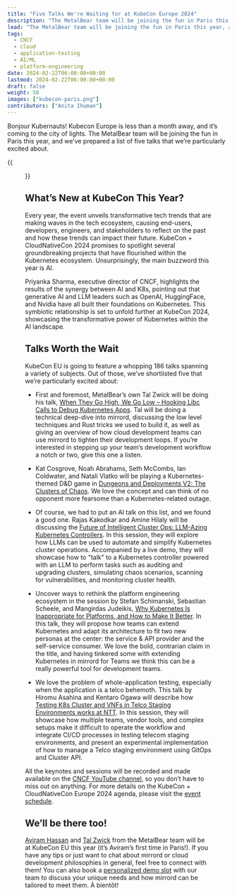 ```yaml
---
title: "Five Talks We're Waiting for at KubeCon Europe 2024"
description: "The MetalBear team will be joining the fun in Paris this year, and we’ve prepared a list of five talks that we’re particularly excited about."
lead: "The MetalBear team will be joining the fun in Paris this year, and we’ve prepared a list of five talks that we’re particularly excited about."
tags:
  - CNCF
  - cloud
  - application-testing
  - AI/ML
  - platform-engineering 
date: 2024-02-22T06:00:00+00:00
lastmod: 2024-02-22T06:00:00+00:00
draft: false
weight: 50
images: ["kubecon-paris.png"]
contributors: ["Anita Ihuman"]
---
```


Bonjour Kubernauts! Kubecon Europe is less than a month away, and it’s coming to the city of lights. The MetalBear team will be joining the fun in Paris this year, and we’ve prepared a list of five talks that we’re particularly excited about. 

{{<figure src="kubecon-paris.png" alt="mirrord at KubeCon Europe 2024"  class="center mid-width">}}

## What’s New at KubeCon This Year?

Every year, the event unveils transformative tech trends that are making waves in the tech ecosystem, causing end-users, developers, engineers, and stakeholders to reflect on the past and how these trends can impact their future.
KubeCon + CloudNativeCon 2024 promises to spotlight several groundbreaking projects that have flourished within the Kubernetes ecosystem. Unsurprisingly, the main buzzword this year is AI. 

Priyanka Sharma, executive director of CNCF, highlights the results of the synergy between AI and K8s, pointing out that generative AI and LLM leaders such as OpenAI, HuggingFace, and Nvidia have all built their foundations on Kubernetes. This symbiotic relationship is set to unfold further at KubeCon 2024, showcasing the transformative power of Kubernetes within the AI landscape.
 
## Talks Worth the Wait

KubeCon EU is going to feature a whopping 186 talks spanning a variety of subjects. Out of those, we’ve shortlisted five that we’re particularly excited about:
- First and foremost, MetalBear’s own Tal Zwick will be doing his talk, [When They Go High, We Go Low – Hooking Libc Calls to Debug Kubernetes Apps](https://sched.co/1YeN7). Tal will be doing a technical deep-dive into mirrord, discussing the low level techniques and Rust tricks we used to build it, as well as giving an overview of how cloud development teams can use mirrord to tighten their development loops. If you’re interested in stepping up your team’s development workflow a notch or two, give this one a listen.

- Kat Cosgrove, Noah Abrahams, Seth McCombs, Ian Coldwater, and Natali Vlatko will be playing a Kubernetes-themed D&D game in [Dungeons and Deployments V2: The Clusters of Chaos](https://sched.co/1YeMv). We love the concept and can think of no opponent more fearsome than a Kubernetes-related outage.

- Of course, we had to put an AI talk on this list, and we found a good one. Rajas Kakodkar and Amine Hilaly will be discussing the [Future of Intelligent Cluster Ops: LLM-Azing Kubernetes Controllers](https://sched.co/1YeQG). In this session, they will explore how LLMs can be used to automate and simplify Kubernetes cluster operations. Accompanied by a live demo, they will showcase how to "talk" to a Kubernetes controller powered with an LLM to perform tasks such as auditing and upgrading clusters, simulating chaos scenarios, scanning for vulnerabilities, and monitoring cluster health. 

- Uncover ways to rethink the platform engineering ecosystem in the session by Stefan Schimanski, Sebastian Scheele, and Mangirdas Judeikis, [Why Kubernetes Is Inappropriate for Platforms, and How to Make It Better](https://sched.co/1YePC). In this talk, they will propose how teams can extend Kubernetes and adapt its architecture to fit two new personas at the center: the service & API provider and the self-service consumer. We love the bold, contrarian claim in the title, and having tinkered some with extending Kubernetes in mirrord for Teams we think this can be a really powerful tool for development teams.

- We love the problem of whole-application testing, especially when the application is a telco behemoth. This talk by Hiromu Asahina and Kentaro Ogawa will describe how [Testing K8s Cluster and VNFs in Telco Staging Environments works at NTT](https://sched.co/1YeR9). In this session, they will showcase how multiple teams, vendor tools, and complex setups make it difficult to operate the workflow and integrate CI/CD processes in testing telecom staging environments, and present an experimental implementation of how to manage a Telco staging environment using GitOps and Cluster API.

All the keynotes and sessions will be recorded and made available on the [CNCF YouTube channel](https://www.youtube.com/c/cloudnativefdn), so you don’t have to miss out on anything. For more details on the KubeCon + CloudNativeCon Europe 2024 agenda, please visit the [event schedule](https://events.linuxfoundation.org/kubecon-cloudnativecon-europe/program/schedule/).

## We’ll be there too!

[Aviram Hassan](https://metalbear.co/contributors/aviram-hassan/) and [Tal Zwick](https://metalbear.co/contributors/tal-zwick/) from the MetalBear team will be at KubeCon EU this year (it’s Aviram’s first time in Paris!). If you have any tips or just want to chat about mirrord or cloud development philosophies in general, feel free to connect with them! 
You can also book a [personalized demo slot](https://mirrord.dev/contact/) with our team to discuss your unique needs and how mirrord can be tailored to meet them.
À bientôt!
